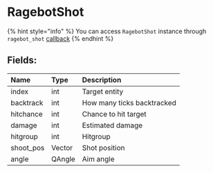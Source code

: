# RagebotShot

{% hint style="info" %}
You can access `RagebotShot` instance through `ragebot_shot` [callback](../../other/callbacks.md)
{% endhint %}

## Fields:

| Name      | Type   | Description                |
| :-------- | :----- | :------------------------- |
| index     | int    | Target entity              |
| backtrack | int    | How many ticks backtracked |
| hitchance | int    | Chance to hit target       |
| damage    | int    | Estimated damage           |
| hitgroup  | int    | Hitgroup                   |
| shoot_pos | Vector | Shot position              |
| angle     | QAngle | Aim angle                  |
